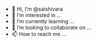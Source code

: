 - 👋 Hi, I’m @saishivara
- 👀 I’m interested in ...
- 🌱 I’m currently learning ...
- 💞️ I’m looking to collaborate on ...
- 📫 How to reach me ...

<!---
saishivara/saishivara is a ✨ special ✨ repository because its `README.md` (this file) appears on your GitHub profile.
You can click the Preview link to take a look at your changes.
--->
